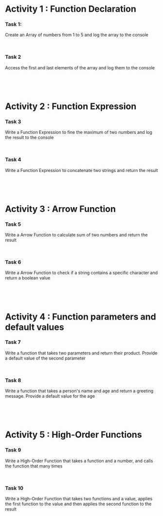 # Activity 1 : Function Declaration

### Task 1:

Create an Array of numbers from 1 to 5 and log the array to the console

&nbsp;

### Task 2

Access the first and last elements of the array and log them to the console

&nbsp;

&nbsp;

# Activity 2 : Function Expression

### Task 3

Write a Function Expression to fine the maximum of two numbers and log the result to the console

&nbsp;

### Task 4

Write a Function Expression to concatenate two strings and return the result

&nbsp;

&nbsp;

# Activity 3 : Arrow Function

### Task 5

Write a Arrow Function to calculate sum of two numbers and return the result

&nbsp;

### Task 6

Write a Arrow Function to check if a string contains a specific character and return a boolean value

&nbsp;

&nbsp;

# Activity 4 : Function parameters and default values

### Task 7

Write a function that takes two parameters and return their product. Provide a default value of the second parameter

&nbsp;

### Task 8

Write a function that takes a person's name and age and return a greeting message. Provide a default value for the age

&nbsp;

&nbsp;

# Activity 5 : High-Order Functions

### Task 9

Write a High-Order Function that takes a function and a number, and calls the function that many times

&nbsp;

### Task 10

Write a High-Order Function that takes two functions and a value, applies the first function to the value and then applies the second function to the result
